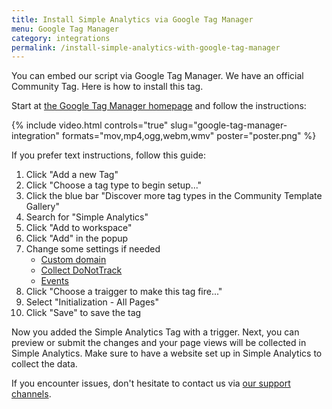 ```yaml
---
title: Install Simple Analytics via Google Tag Manager
menu: Google Tag Manager
category: integrations
permalink: /install-simple-analytics-with-google-tag-manager
---
```


You can embed our script via Google Tag Manager. We have an official Community Tag. Here is how to install this tag.

Start at [the Google Tag Manager homepage](https://tagmanager.google.com) and follow the instructions:

{%
  include video.html
  controls="true"
  slug="google-tag-manager-integration"
  formats="mov,mp4,ogg,webm,wmv"
  poster="poster.png"
%}

If you prefer text instructions, follow this guide:

1. Click "Add a new Tag"
1. Click "Choose a tag type to begin setup..."
1. Click the blue bar "Discover more tag types in the Community Template Gallery"
1. Search for "Simple Analytics"
1. Click "Add to workspace"
1. Click "Add" in the popup
1. Change some settings if needed
   - [Custom domain](/bypass-ad-blockers)
   - [Collect DoNotTrack](/dnt)
   - [Events](/events)
1. Click "Choose a traigger to make this tag fire..."
1. Select "Initialization - All Pages"
1. Click "Save" to save the tag

Now you added the Simple Analytics Tag with a trigger. Next, you can preview or submit the changes and your page views will be collected in Simple Analytics. Make sure to have a website set up in Simple Analytics to collect the data.

If you encounter issues, don't hesitate to contact us via [our support channels](https://simpleanalytics.com/contact).
